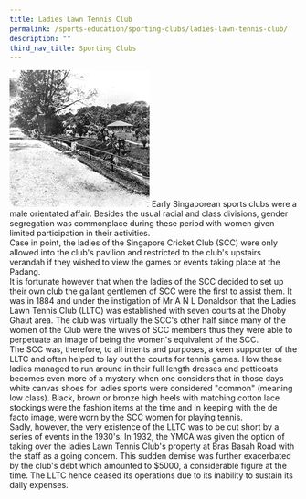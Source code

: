 ```yaml
---
title: Ladies Lawn Tennis Club
permalink: /sports-education/sporting-clubs/ladies-lawn-tennis-club/
description: ""
third_nav_title: Sporting Clubs
---
```

![Ladies Lawn Tennis Club](/images/Sport%20Education/Sporting%20Clubs/LadiesLTC.jpeg)
Early Singaporean sports clubs were a male orientated affair. Besides the usual racial and class divisions, gender segregation was commonplace during these period with women given limited participation in their activities.   
Case in point, the ladies of the Singapore Cricket Club (SCC) were only allowed into the club's pavilion and restricted to the club's upstairs verandah if they wished to view the games or events taking place at the Padang.  
It is fortunate however that when the ladies of the SCC decided to set up their own club the gallant gentlemen of SCC were the first to assist them. It was in 1884 and under the instigation of Mr A N L Donaldson that the Ladies Lawn Tennis Club (LLTC) was established with seven courts at the Dhoby Ghaut area. The club was virtually the SCC's other half since many of the women of the Club were the wives of SCC members thus they were able to perpetuate an image of being the women's equivalent of the SCC.   
The SCC was, therefore, to all intents and purposes, a keen supporter of the LLTC and often helped to lay out the courts for tennis games. How these ladies managed to run around in their full length dresses and petticoats becomes even more of a mystery when one considers that in those days white canvas shoes for ladies sports were considered "common" (meaning low class). Black, brown or bronze high heels with matching cotton lace stockings were the fashion items at the time and in keeping with the de facto image, were worn by the SCC women for playing tennis.   
Sadly, however, the very existence of the LLTC was to be cut short by a series of events in the 1930's. In 1932, the YMCA was given the option of taking over the ladies Lawn Tennis Club's property at Bras Basah Road with the staff as a going concern. This sudden demise was further exacerbated by the club's debt which amounted to $5000, a considerable figure at the time. The LLTC hence ceased its operations due to its inability to sustain its daily expenses.